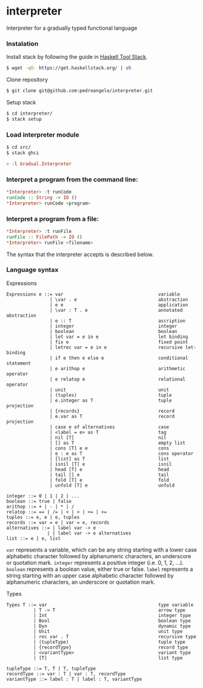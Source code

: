 # interpreter
Interpreter for a gradually typed functional language

### Instalation
Install stack by following the guide in [Haskell Tool Stack](https://www.haskellstack.org/).
```bash
$ wget -qO- https://get.haskellstack.org/ | sh
```
Clone repository
```bash
$ git clone git@github.com:pedroangelo/interpreter.git
```
Setup stack
```bash
$ cd interpreter/
$ stack setup
```
### Load interpreter module
```bash
$ cd src/
$ stack ghci
```
```haskell
> :l Gradual.Interpreter
```
### Interpret a program from the command line:
```haskell
*Interpreter> :t runCode
runCode :: String -> IO ()
*Interpreter> runCode <program>
```

### Interpret a program from a file:
```haskell
*Interpreter> :t runFile
runFile :: FilePath -> IO ()
*Interpreter> runFile <filename>
```

The syntax that the interpreter accepts is described below.

### Language syntax
Expressions
```
Expressions e ::= var                                   variable
                | \var . e                              abstraction
                | e e                                   application
                | \var : T . e                          annotated abstraction
                | e :: T                                ascription
                | integer                               integer
                | boolean                               boolean
                | let var = e in e                      let binding
                | fix e                                 fixed point
                | letrec var = e in e                   recursive let-binding
                | if e then e else e                    conditional statement
                | e arithop e                           arithmetic operator
                | e relatop e                           relational operator
                | unit                                  unit
                | (tuples)                              tuple
                | e.integer as T                        tuple projection
                | {records}                             record
                | e.var as T                            record projection
                | case e of alternatives                case
                | <label = e> as T                      tag
                | nil [T]                               nil
                | [] as T                               empty list
                | cons [T] e e                          cons
                | e : e as T                            cons operator
                | [list] as T                           list
                | isnil [T] e                           isnil
                | head [T] e                            head
                | tail [] e                             tail
                | fold [T] e                            fold
                | unfold [T] e                          unfold

integer ::= 0 | 1 | 2 | ...
boolean ::= true | false
arithop ::= + | - | * | /
relatop ::= == | /= | < | > | <= | >=
tuples ::= e, e | e, tuples
records ::= var = e | var = e, records
alternatives ::= | label var -> e
               | | label var -> e alternatives
list ::= e | e, list
```
`var` represents a variable, which can be any string starting with a lower case alphabetic character followed by alphanumeric characters, an underscore or quotation mark.
`integer` represents a positive integer (i.e. 0, 1, 2, ...).
`boolean` represents a boolean value, either true or false.
`label` represents a string starting with an upper case alphabetic character followed by alphanumeric characters, an underscore or quotation mark.

Types
```
Types T ::= var                                         type variable
          | T -> T                                      arrow type
          | Int                                         integer type
          | Bool                                        boolean type
          | Dyn                                         dynamic type
          | Unit                                        unit type
          | rec var . T                                 recursive type
          | (tupleType)                                 tuple type
          | {recordType}                                record type
          | <variantType>                               variant type
          | [T]                                         list type

tupleType ::= T, T | T, tupleType
recordType ::= var : T | var : T, recordType
variantType ::= label : T | label : T, variantType
```
